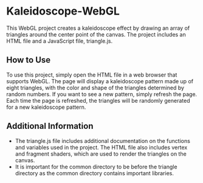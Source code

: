 # Kaleidoscope-WebGL
This WebGL project creates a kaleidoscope effect by drawing an array of triangles around the center point of the canvas. The project includes an HTML file and a JavaScript file, triangle.js.
## How to Use
To use this project, simply open the HTML file in a web browser that supports WebGL. The page will display a kaleidoscope pattern made up of eight triangles, with the color and shape of the triangles determined by random numbers. If you want to see a new pattern, simply refresh the page. Each time the page is refreshed, the triangles will be randomly generated for a new kaleidoscope pattern.
## Additional Information
+ The triangle.js file includes additional documentation on the functions and variables used in the project. The HTML file also includes vertex and fragment shaders, which are used to render the triangles on the canvas.
+ It is important for the common directory to be before the triangle directory as the common directory contains important libraries.


